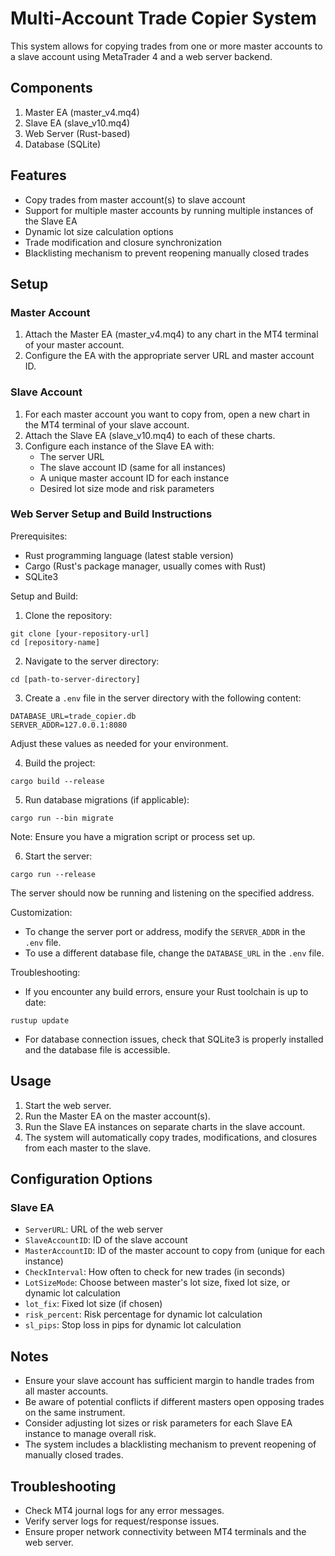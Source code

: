 # Multi-Account Trade Copier System

This system allows for copying trades from one or more master accounts to a slave account using MetaTrader 4 and a web server backend.

## Components

1. Master EA (master_v4.mq4)
2. Slave EA (slave_v10.mq4)
3. Web Server (Rust-based)
4. Database (SQLite)

## Features

- Copy trades from master account(s) to slave account
- Support for multiple master accounts by running multiple instances of the Slave EA
- Dynamic lot size calculation options
- Trade modification and closure synchronization
- Blacklisting mechanism to prevent reopening manually closed trades

## Setup

### Master Account

1. Attach the Master EA (master_v4.mq4) to any chart in the MT4 terminal of your master account.
2. Configure the EA with the appropriate server URL and master account ID.

### Slave Account

1. For each master account you want to copy from, open a new chart in the MT4 terminal of your slave account.
2. Attach the Slave EA (slave_v10.mq4) to each of these charts.
3. Configure each instance of the Slave EA with:
   - The server URL
   - The slave account ID (same for all instances)
   - A unique master account ID for each instance
   - Desired lot size mode and risk parameters

### Web Server Setup and Build Instructions

Prerequisites:
- Rust programming language (latest stable version)
- Cargo (Rust's package manager, usually comes with Rust)
- SQLite3

Setup and Build:
1. Clone the repository:
```
git clone [your-repository-url]
cd [repository-name]
```
2. Navigate to the server directory:
```
cd [path-to-server-directory]
```
3. Create a `.env` file in the server directory with the following content:
```
DATABASE_URL=trade_copier.db
SERVER_ADDR=127.0.0.1:8080
```
Adjust these values as needed for your environment.

4. Build the project:
```
cargo build --release
```
5. Run database migrations (if applicable):
```
cargo run --bin migrate
```
Note: Ensure you have a migration script or process set up.

6. Start the server:
```
cargo run --release
```
The server should now be running and listening on the specified address.

Customization:
- To change the server port or address, modify the `SERVER_ADDR` in the `.env` file.
- To use a different database file, change the `DATABASE_URL` in the `.env` file.

Troubleshooting:
- If you encounter any build errors, ensure your Rust toolchain is up to date:
```
rustup update
```
- For database connection issues, check that SQLite3 is properly installed and the database file is accessible.

## Usage

1. Start the web server.
2. Run the Master EA on the master account(s).
3. Run the Slave EA instances on separate charts in the slave account.
4. The system will automatically copy trades, modifications, and closures from each master to the slave.

## Configuration Options

### Slave EA

- `ServerURL`: URL of the web server
- `SlaveAccountID`: ID of the slave account
- `MasterAccountID`: ID of the master account to copy from (unique for each instance)
- `CheckInterval`: How often to check for new trades (in seconds)
- `LotSizeMode`: Choose between master's lot size, fixed lot size, or dynamic lot calculation
- `lot_fix`: Fixed lot size (if chosen)
- `risk_percent`: Risk percentage for dynamic lot calculation
- `sl_pips`: Stop loss in pips for dynamic lot calculation

## Notes

- Ensure your slave account has sufficient margin to handle trades from all master accounts.
- Be aware of potential conflicts if different masters open opposing trades on the same instrument.
- Consider adjusting lot sizes or risk parameters for each Slave EA instance to manage overall risk.
- The system includes a blacklisting mechanism to prevent reopening of manually closed trades.

## Troubleshooting

- Check MT4 journal logs for any error messages.
- Verify server logs for request/response issues.
- Ensure proper network connectivity between MT4 terminals and the web server.